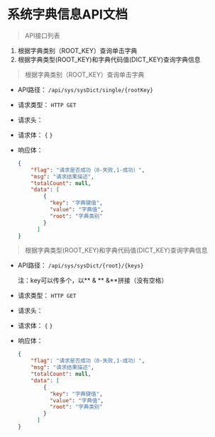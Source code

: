 # 系统字典信息API文档

> API接口列表

1. 根据字典类别（ROOT_KEY）查询单击字典
2. 根据字典类型(ROOT_KEY)和字典代码值(DICT_KEY)查询字典信息


> 根据字典类别（ROOT_KEY）查询单击字典

- API路径：
  `/api/sys/sysDict/single/{rootKey}`


- 请求类型：
  `HTTP GET`


- 请求头：


- 请求体：
  `{`
  `}`


- 响应体：

  ```json
  {
      "flag": "请求是否成功（0-失败,1-成功）",
      "msg": "请求结果描述",
      "totalCount": null,
      "data": [
          {
            "key": "字典键值",
            "value": "字典值",
            "root": "字典类别"
          }
        ]
  }
  ```


> 根据字典类型(ROOT_KEY)和字典代码值(DICT_KEY)查询字典信息

- API路径：
  `/api/sys/sysDict/{root}/{keys}`

  注：key可以传多个，以** & ** &**拼接（没有空格）


- 请求类型：
  `HTTP GET`


- 请求头：


- 请求体：
  `{`
  `}`


- 响应体：

  ```json
  {
      "flag": "请求是否成功（0-失败,1-成功）",
      "msg": "请求结果描述",
      "totalCount": null,
      "data": [
          {
            "key": "字典键值",
            "value": "字典值",
            "root": "字典类别"
          }
        ]
  }
  ```

